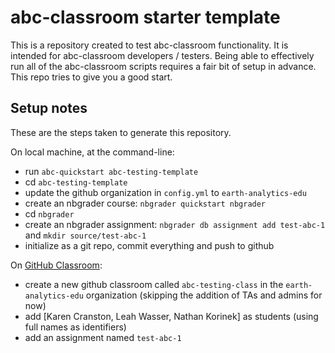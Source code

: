 # abc-classroom starter template

This is a repository created to test abc-classroom functionality. It is intended for abc-classroom developers / testers. Being able to effectively run all of the abc-classroom scripts requires a fair bit of setup in advance. This repo tries to give you a good start.

## Setup notes

These are the steps taken to generate this repository.

On local machine, at the command-line:

* run `abc-quickstart abc-testing-template`
* cd `abc-testing-template`
* update the github organization in `config.yml` to `earth-analytics-edu`
* create an nbgrader course: `nbgrader quickstart nbgrader`
* cd `nbgrader`
* create an nbgrader assignment: `nbgrader db assignment add test-abc-1 ` and `mkdir source/test-abc-1`
* initialize as a git repo, commit everything and push to github

On [GitHub Classroom](https://classroom.github.com):

* create a new github classroom called `abc-testing-class` in the `earth-analytics-edu` organization (skipping the addition of TAs and admins for now)
* add [Karen Cranston, Leah Wasser, Nathan Korinek] as students (using full names as identifiers)
* add an assignment named `test-abc-1`
